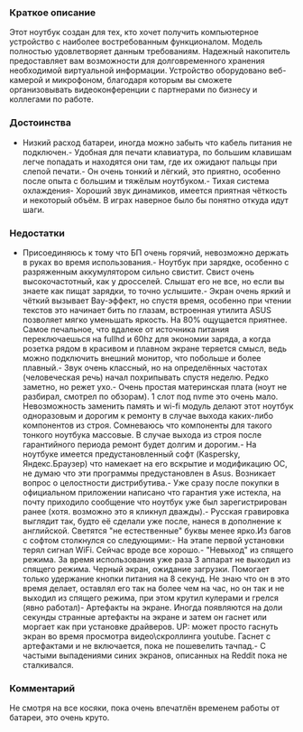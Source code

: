 ### **Краткое описание**
Этот ноутбук создан для тех, кто хочет получить компьютерное устройство с наиболее востребованным функционалом. Модель полностью удовлетворяет данным требованиям. Надежный накопитель предоставляет вам возможности для долговременного хранения необходимой виртуальной информации. Устройство оборудовано веб-камерой и микрофоном, благодаря которым вы сможете организовывать видеоконференции с партнерами по бизнесу и коллегами по работе.

### **Достоинства**
- Низкий расход батареи, иногда можно забыть что кабель питания не подключен.- Удобная для печати клавиатура, по большим клавишам легче попадать и находятся они там, где их ожидают пальцы при слепой печати.- Он очень тонкий и лёгкий, это приятно, особенно после опыта с большим и тяжёлым ноутбуком.- Тихая система охлаждения- Хороший звук динамиков, имеется приятная чёткость и некоторый объём. В играх наверное было бы понятно откуда идут шаги.

### **Недостатки**
- Присоединяюсь к тому что БП очень горячий, невозможно держать в руках во время использования.- Ноутбук при зарядке, особенно с разряженным аккумулятором сильно свистит. Свист очень высокочастотный, как у дросселей. Слышат его не все, но если вы знаете как пищат зарядки, то точно услышите.- Экран очень яркий и чёткий вызывает Вау-эффект, но спустя время, особенно при чтении текстов это начинает бить по глазам, встроенная утилита ASUS позволяет мягко уменьшать яркость. На 80% ощущается приятнее. Самое печальное, что вдалеке от источника питания переключаешься на fullhd и 60hz для экономии заряда, а когда розетка рядом в красивом и плавном экране теряется смысл, ведь можно подключить внешний монитор, что побольше и более плавный.- Звук очень классный, но на определённых частотах (человеческая речь) начал похрипывать спустя неделю. Редко заметно, но режет ухо.- Очень простая материнская плата (ноут не разбирал, смотрел по обзорам). 1 слот под nvme это очень мало. Невозможность заменить память и wi-fi модуль делают этот ноутбук одноразовым и дорогим к ремонту в случае выхода каких-либо компонентов из строя. Сомневаюсь что компоненты для такого тонкого ноутбука массовые. В случае выхода из строя после гарантийного периода ремонт будет долгим и дорогим.- На ноутбуке имеется предустановленный софт (Kaspersky, Яндекс.Браузер) что намекает на его вскрытие и модификацию ОС, не думаю что эти программы предустановлен в Asus. Возникает вопрос о целостности дистрибутива.- Уже сразу после покупки в официальном приложении написано что гарантия уже истекла, на почту приходило сообщение что ноутбук уже был зарегистрирован ранее (хотя. возможно это я кликнул дважды).- Русская гравировка выглядит так, будто её сделали уже после, нанеся в дополнение к английской. Светятся "не естественные" буквы менее ярко.Из багов с софтом столкнулся со следующими:- На этапе первой установки терял сигнал WiFi. Сейчас вроде все хорошо.- "Невыход" из спящего режима. За время использования уже раза 3 аппарат не выходил из спящего режима. Черный экран, ожидание загрузки. Помогает только удержание кнопки питания на 8 секунд. Не знаю что он в это время делает, оставлял его так на более чем на час, но он так и не выходил из спящего режима, при этом крутил кулерами и грелся (явно работал)- Артефакты на экране. Иногда появляются на доли секунды странные артефакты на экране и затем он гаснет или моргает как при установке драйверов. UP: может просто гаснуть экран во время просмотра видео\скроллинга youtube. Гаснет с артефактами и не включается, пока не пошевелить тачпад.- С частыми выпадениями синих экранов, описанных на Reddit пока не сталкивался.

### **Комментарий**
Не смотря на все косяки, пока очень впечатлён временем работы от батареи, это очень круто.
